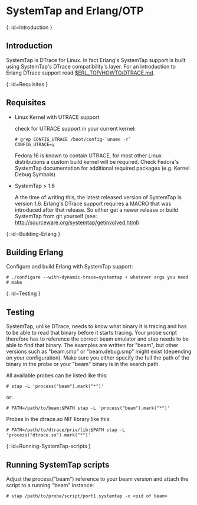 # SystemTap and Erlang/OTP

[](){: id=Introduction }
## Introduction

SystemTap is DTrace for Linux. In fact Erlang's SystemTap support is built using SystemTap's DTrace compatibility's layer. For an introduction to Erlang DTrace support read [$ERL_TOP/HOWTO/DTRACE.md](dtrace.md).

[](){: id=Requisites }
## Requisites

* Linux Kernel with UTRACE support

  check for UTRACE support in your current kernel:

  ```text
  # grep CONFIG_UTRACE /boot/config-`uname -r`
  CONFIG_UTRACE=y
  ```

  Fedora 16 is known to contain UTRACE, for most other Linux distributions a custom build kernel will be required. Check Fedora's SystemTap documentation for additional required packages (e.g. Kernel Debug Symbols)
* SystemTap > 1.6

  A the time of writing this, the latest released version of SystemTap is version 1.6. Erlang's DTrace support requires a MACRO that was introduced after that release. So either get a newer release or build SystemTap from git yourself (see: http://sourceware.org/systemtap/getinvolved.html)

[](){: id=Building-Erlang }
## Building Erlang

Configure and build Erlang with SystemTap support:

```text
# ./configure --with-dynamic-trace=systemtap + whatever args you need
# make
```

[](){: id=Testing }
## Testing

SystemTap, unlike DTrace, needs to know what binary it is tracing and has to be able to read that binary before it starts tracing. Your probe script therefore has to reference the correct beam emulator and stap needs to be able to find that binary. The examples are written for "beam", but other versions such as "beam.smp" or "beam.debug.smp" might exist (depending on your configuration). Make sure you either specify the full the path of the binary in the probe or your "beam" binary is in the search path.

All available probes can be listed like this:

```text
# stap -L 'process("beam").mark("*")'
```

or:

```text
# PATH=/path/to/beam:$PATH stap -L 'process("beam").mark("*")'
```

Probes in the dtrace.so NIF library like this:

```text
# PATH=/path/to/dtrace/priv/lib:$PATH stap -L 'process("dtrace.so").mark("*")'
```

[](){: id=Running-SystemTap-scripts }
## Running SystemTap scripts

Adjust the process("beam") reference to your beam version and attach the script to a running "beam" instance:

```text
# stap /path/to/probe/script/port1.systemtap -x <pid of beam>
```
